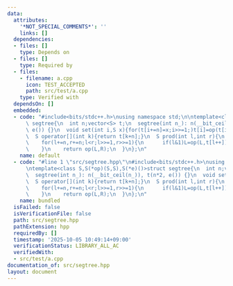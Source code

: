 ```yaml
---
data:
  attributes:
    '*NOT_SPECIAL_COMMENTS*': ''
    links: []
  dependencies:
  - files: []
    type: Depends on
  - files: []
    type: Required by
  - files:
    - filename: a.cpp
      icon: TEST_ACCEPTED
      path: src/test/a.cpp
    type: Verified with
  dependsOn: []
  embedded:
  - code: "#include<bits/stdc++.h>\nusing namespace std;\n\ntemplate<class S,S(*op)(S,S),S(*e)()>struct\
      \ segtree{\n  int n;vector<S> t;\n  segtree(int n_): n(__bit_ceil(n_)), t(n*2,\
      \ e()) {}\n  void set(int i,S x){for(t[i+=n]=x;i>>=1;)t[i]=op(t[i*2],t[i*2+1]);}\n\
      \  S operator[](int k){return t[k+n];}\n  S prod(int l,int r){\n    S L=e(),R=e();\n\
      \    for(l+=n,r+=n;l<r;l>>=1,r>>=1){\n      if(l&1)L=op(L,t[l++]);\n      if(r&1)R=op(t[--r],R);\n\
      \    }\n    return op(L,R);\n  }\n};\n"
    name: default
  - code: "#line 1 \"src/segtree.hpp\"\n#include<bits/stdc++.h>\nusing namespace std;\n\
      \ntemplate<class S,S(*op)(S,S),S(*e)()>struct segtree{\n  int n;vector<S> t;\n\
      \  segtree(int n_): n(__bit_ceil(n_)), t(n*2, e()) {}\n  void set(int i,S x){for(t[i+=n]=x;i>>=1;)t[i]=op(t[i*2],t[i*2+1]);}\n\
      \  S operator[](int k){return t[k+n];}\n  S prod(int l,int r){\n    S L=e(),R=e();\n\
      \    for(l+=n,r+=n;l<r;l>>=1,r>>=1){\n      if(l&1)L=op(L,t[l++]);\n      if(r&1)R=op(t[--r],R);\n\
      \    }\n    return op(L,R);\n  }\n};\n"
    name: bundled
  isFailed: false
  isVerificationFile: false
  path: src/segtree.hpp
  pathExtension: hpp
  requiredBy: []
  timestamp: '2025-10-05 10:49:14+09:00'
  verificationStatus: LIBRARY_ALL_AC
  verifiedWith:
  - src/test/a.cpp
documentation_of: src/segtree.hpp
layout: document
---
```

